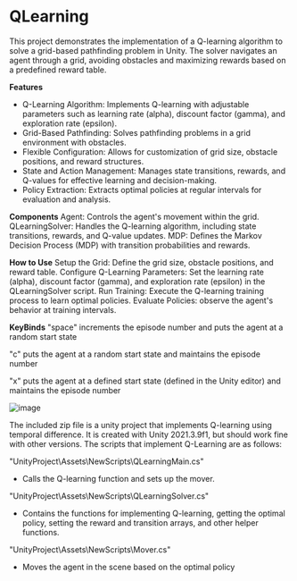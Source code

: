 # QLearning

This project demonstrates the implementation of a Q-learning algorithm to solve a grid-based pathfinding problem in Unity. The solver navigates an agent through a grid, avoiding obstacles and maximizing rewards based on a predefined reward table.

**Features**
- Q-Learning Algorithm: Implements Q-learning with adjustable parameters such as learning rate (alpha), discount factor (gamma), and exploration rate (epsilon).
- Grid-Based Pathfinding: Solves pathfinding problems in a grid environment with obstacles.
- Flexible Configuration: Allows for customization of grid size, obstacle positions, and reward structures.
- State and Action Management: Manages state transitions, rewards, and Q-values for effective learning and decision-making.
- Policy Extraction: Extracts optimal policies at regular intervals for evaluation and analysis.

**Components**
Agent: Controls the agent's movement within the grid.
QLearningSolver: Handles the Q-learning algorithm, including state transitions, rewards, and Q-value updates.
MDP: Defines the Markov Decision Process (MDP) with transition probabilities and rewards.

**How to Use**
Setup the Grid: Define the grid size, obstacle positions, and reward table.
Configure Q-Learning Parameters: Set the learning rate (alpha), discount factor (gamma), and exploration rate (epsilon) in the QLearningSolver script.
Run Training: Execute the Q-learning training process to learn optimal policies.
Evaluate Policies: observe the agent's behavior at training intervals.

**KeyBinds**
"space" increments the episode number and puts the agent at a random start state

"c" puts the agent at a random start state and maintains the episode number

"x" puts the agent at a defined start state (defined in the Unity editor) and maintains the episode number


![image](https://github.com/EmmyVoita/QLearning/assets/82542924/49f463d7-c436-458a-b88a-b42b860fda43)


The included zip file is a unity project that implements Q-learning using temporal difference. It is created with Unity 2021.3.9f1, but should work fine with other versions. The scripts that implement Q-Learning are as follows:

"UnityProject\Assets\NewScripts\QLearningMain.cs"

- Calls the Q-learning function and sets up the mover.

"UnityProject\Assets\NewScripts\QLearningSolver.cs"

- Contains the functions for implementing Q-learning, getting the optimal policy, setting the reward and transition arrays, and other helper functions.

"UnityProject\Assets\NewScripts\Mover.cs"

- Moves the agent in the scene based on the optimal policy

